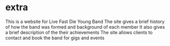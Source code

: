 # extra
This is a website for Live Fast Die Young Band
The site gives a brief history of how the band was formed and background of each member
It also gives a brief description of the their achievements
The site allows clients to contact and book the band for gigs and events
